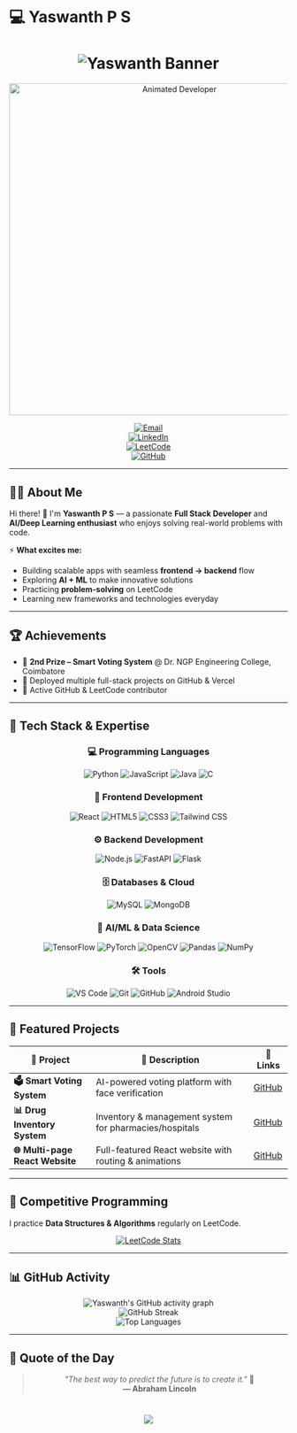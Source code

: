 # 💻 Yaswanth P S  

<h1 align="center">
  <!-- Gradient Animation Banner -->
  <img src="https://capsule-render.vercel.app/api?type=waving&color=0:FF6F61,100:00BFFF&height=200&section=header&text=👨‍💻%20Yaswanth%20P%20S&fontSize=40&fontColor=ffffff&animation=fadeIn&fontAlignY=35" alt="Yaswanth Banner"/>
</h1>

<!-- Center Animated Developer GIF -->
<p align="center">
  <img src="https://github.com/rajput2107/rajput2107/blob/master/Assets/Developer.gif" width="600" alt="Animated Developer"/>
</p>

<!-- Badges -->
<div align="center">
  
[![Email](https://img.shields.io/badge/📧_yaswantsankar@gmail.com-D14836?style=for-the-badge&logo=gmail&logoColor=white)](mailto:yaswantsankar@gmail.com)  
[![LinkedIn](https://img.shields.io/badge/👔_LinkedIn-0077B5?style=for-the-badge&logo=linkedin&logoColor=white)](https://www.linkedin.com/in/yaswanthps23/)  
[![LeetCode](https://img.shields.io/badge/🧩_LeetCode_Profile-FFA116?style=for-the-badge&logo=leetcode&logoColor=white)](https://leetcode.com/u/nerNdU65M3/)  
[![GitHub](https://img.shields.io/badge/🐙_GitHub_Profile-100000?style=for-the-badge&logo=github&logoColor=white)](https://github.com/Yaswanth-7-7)  

</div>

---

## 👨‍💻 About Me  

Hi there! 👋 I'm **Yaswanth P S** — a passionate **Full Stack Developer** and **AI/Deep Learning enthusiast** who enjoys solving real-world problems with code.  

⚡ **What excites me:**  
- Building scalable apps with seamless **frontend → backend** flow  
- Exploring **AI + ML** to make innovative solutions  
- Practicing **problem-solving** on LeetCode  
- Learning new frameworks and technologies everyday  

---

## 🏆 Achievements  

- 🥈 **2nd Prize – Smart Voting System** @ Dr. NGP Engineering College, Coimbatore  
- 🚀 Deployed multiple full-stack projects on GitHub & Vercel  
- 🌟 Active GitHub & LeetCode contributor  

---

## 🚀 Tech Stack & Expertise  

<div align="center">

### 💻 Programming Languages  

![Python](https://img.shields.io/badge/Python-3670A0?style=for-the-badge&logo=python&logoColor=ffdd54)
![JavaScript](https://img.shields.io/badge/JavaScript-F7DF1E?style=for-the-badge&logo=javascript&logoColor=black)
![Java](https://img.shields.io/badge/Java-ED8B00?style=for-the-badge&logo=openjdk&logoColor=white)
![C](https://img.shields.io/badge/C-00599C?style=for-the-badge&logo=c&logoColor=white)

### 🎨 Frontend Development  

![React](https://img.shields.io/badge/React-61DAFB?style=for-the-badge&logo=react&logoColor=black)
![HTML5](https://img.shields.io/badge/HTML5-E34F26?style=for-the-badge&logo=html5&logoColor=white)
![CSS3](https://img.shields.io/badge/CSS3-1572B6?style=for-the-badge&logo=css3&logoColor=white)
![Tailwind CSS](https://img.shields.io/badge/Tailwind_CSS-38B2AC?style=for-the-badge&logo=tailwind-css&logoColor=white)

### ⚙️ Backend Development  

![Node.js](https://img.shields.io/badge/Node.js-43853D?style=for-the-badge&logo=node-dot-js&logoColor=white)
![FastAPI](https://img.shields.io/badge/FastAPI-009688?style=for-the-badge&logo=fastapi&logoColor=white)
![Flask](https://img.shields.io/badge/Flask-000000?style=for-the-badge&logo=flask&logoColor=white)

### 🗄️ Databases & Cloud  

![MySQL](https://img.shields.io/badge/MySQL-4479A1?style=for-the-badge&logo=mysql&logoColor=white)
![MongoDB](https://img.shields.io/badge/MongoDB-4EA94B?style=for-the-badge&logo=mongodb&logoColor=white)

### 🤖 AI/ML & Data Science  

![TensorFlow](https://img.shields.io/badge/TensorFlow-FF6F00?style=for-the-badge&logo=tensorflow&logoColor=white)
![PyTorch](https://img.shields.io/badge/PyTorch-EE4C2C?style=for-the-badge&logo=pytorch&logoColor=white)
![OpenCV](https://img.shields.io/badge/OpenCV-27338e?style=for-the-badge&logo=OpenCV&logoColor=white)
![Pandas](https://img.shields.io/badge/Pandas-2C2D72?style=for-the-badge&logo=pandas&logoColor=white)
![NumPy](https://img.shields.io/badge/NumPy-013243?style=for-the-badge&logo=numpy&logoColor=white)

### 🛠️ Tools  

![VS Code](https://img.shields.io/badge/VS_Code-0078d7?style=for-the-badge&logo=visual-studio-code&logoColor=white)
![Git](https://img.shields.io/badge/Git-F05032?style=for-the-badge&logo=git&logoColor=white)
![GitHub](https://img.shields.io/badge/GitHub-100000?style=for-the-badge&logo=github&logoColor=white)
![Android Studio](https://img.shields.io/badge/Android_Studio-3DDC84?style=for-the-badge&logo=androidstudio&logoColor=white)

</div>

---

## 🚧 Featured Projects  

<div align="center">

| 🎯 Project | 📝 Description | 🔗 Links |
|------------|----------------|----------|
| **🗳️ Smart Voting System** | AI-powered voting platform with face verification | [GitHub](https://github.com/Yaswanth-7-7/smart-voting-system) |
| **📊 Drug Inventory System** | Inventory & management system for pharmacies/hospitals | [GitHub](https://github.com/Yaswanth-7-7) |
| **🌐 Multi-page React Website** | Full-featured React website with routing & animations | [GitHub](https://github.com/Yaswanth-7-7/JJ-Tech-WebPage) |

</div>

---

## 🧩 Competitive Programming  

I practice **Data Structures & Algorithms** regularly on LeetCode.  

<div align="center">

[![LeetCode Stats](https://leetcard.jacoblin.cool/nerNdU65M3?theme=dark&font=Karma&ext=contest)](https://leetcode.com/u/nerNdU65M3/)  

</div>

---

## 📊 GitHub Activity  

<div align="center">

![Yaswanth's GitHub activity graph](https://github-readme-activity-graph.vercel.app/graph?username=Yaswanth-7-7&theme=tokyo-night)  
![GitHub Streak](https://github-readme-streak-stats.herokuapp.com?user=Yaswanth-7-7&theme=tokyonight&hide_border=true)  
![Top Languages](https://github-readme-stats.vercel.app/api/top-langs/?username=Yaswanth-7-7&layout=compact&theme=tokyonight&hide_border=true&langs_count=8)  

</div>

---

## 💭 Quote of the Day  

<div align="center">

> *"The best way to predict the future is to create it."* 🚀  
> **— Abraham Lincoln**  

</div>

<!-- Footer Animation -->
<h1 align="center">
  <img src="https://capsule-render.vercel.app/api?type=waving&color=0:00BFFF,100:FF6F61&height=120&section=footer"/>
</h1>
